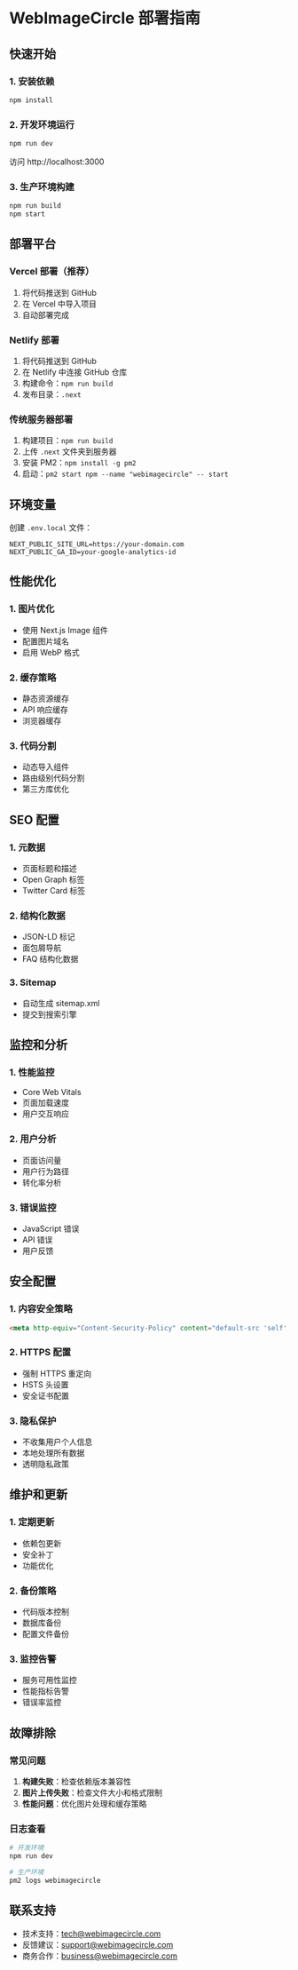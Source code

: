 # WebImageCircle 部署指南

## 快速开始

### 1. 安装依赖
```bash
npm install
```

### 2. 开发环境运行
```bash
npm run dev
```
访问 http://localhost:3000

### 3. 生产环境构建
```bash
npm run build
npm start
```

## 部署平台

### Vercel 部署（推荐）
1. 将代码推送到 GitHub
2. 在 Vercel 中导入项目
3. 自动部署完成

### Netlify 部署
1. 将代码推送到 GitHub
2. 在 Netlify 中连接 GitHub 仓库
3. 构建命令：`npm run build`
4. 发布目录：`.next`

### 传统服务器部署
1. 构建项目：`npm run build`
2. 上传 `.next` 文件夹到服务器
3. 安装 PM2：`npm install -g pm2`
4. 启动：`pm2 start npm --name "webimagecircle" -- start`

## 环境变量

创建 `.env.local` 文件：
```env
NEXT_PUBLIC_SITE_URL=https://your-domain.com
NEXT_PUBLIC_GA_ID=your-google-analytics-id
```

## 性能优化

### 1. 图片优化
- 使用 Next.js Image 组件
- 配置图片域名
- 启用 WebP 格式

### 2. 缓存策略
- 静态资源缓存
- API 响应缓存
- 浏览器缓存

### 3. 代码分割
- 动态导入组件
- 路由级别代码分割
- 第三方库优化

## SEO 配置

### 1. 元数据
- 页面标题和描述
- Open Graph 标签
- Twitter Card 标签

### 2. 结构化数据
- JSON-LD 标记
- 面包屑导航
- FAQ 结构化数据

### 3. Sitemap
- 自动生成 sitemap.xml
- 提交到搜索引擎

## 监控和分析

### 1. 性能监控
- Core Web Vitals
- 页面加载速度
- 用户交互响应

### 2. 用户分析
- 页面访问量
- 用户行为路径
- 转化率分析

### 3. 错误监控
- JavaScript 错误
- API 错误
- 用户反馈

## 安全配置

### 1. 内容安全策略
```html
<meta http-equiv="Content-Security-Policy" content="default-src 'self'; img-src 'self' data: blob:;">
```

### 2. HTTPS 配置
- 强制 HTTPS 重定向
- HSTS 头设置
- 安全证书配置

### 3. 隐私保护
- 不收集用户个人信息
- 本地处理所有数据
- 透明隐私政策

## 维护和更新

### 1. 定期更新
- 依赖包更新
- 安全补丁
- 功能优化

### 2. 备份策略
- 代码版本控制
- 数据库备份
- 配置文件备份

### 3. 监控告警
- 服务可用性监控
- 性能指标告警
- 错误率监控

## 故障排除

### 常见问题
1. **构建失败**：检查依赖版本兼容性
2. **图片上传失败**：检查文件大小和格式限制
3. **性能问题**：优化图片处理和缓存策略

### 日志查看
```bash
# 开发环境
npm run dev

# 生产环境
pm2 logs webimagecircle
```

## 联系支持

- 技术支持：tech@webimagecircle.com
- 反馈建议：support@webimagecircle.com
- 商务合作：business@webimagecircle.com 